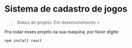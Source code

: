 <h1>Sistema de cadastro de jogos</h1>

> Status do projeto: Em desenvolvimento <

Pra rodar esses projeto na sua maquina, por favor digite:

```
npm install react
```
